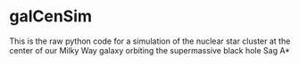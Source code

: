 # galCenSim
This is the raw python code for a simulation of the nuclear star cluster at the center of our Milky Way galaxy orbiting the supermassive black hole Sag A*
